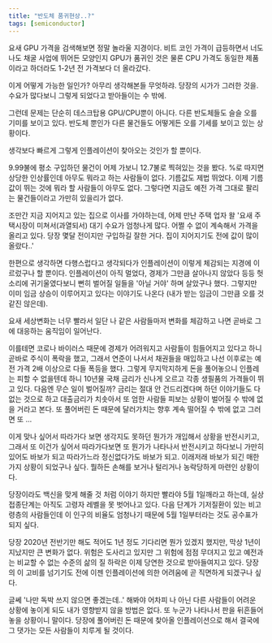```yaml
---
title: "반도체 품귀현상..?"
tags: [semiconductor]
---
```


요새 GPU 가격을 검색해보면 정말 놀라울 지경이다. 비트 코인 가격이 급등하면서 너도 나도 채굴 사업에 뛰어든 모양인지 GPU가 품귀인 것은 물론 CPU 가격도 동일한 제품이라고 하더라도 1-2년 전 가격보다 더 올라갔다.

이게 어떻게 가능한 일인가? 아무리 생각해본들 무엇하랴. 당장의 시가가 그러한 것을. 수요가 많다보니 그렇게 되었다고 받아들이는 수 밖에.

그런데 문제는 단순히 데스크탑용 GPU/CPU뿐이 아니다. 다른 반도체들도 슬슬 오를 기미를 보이고 있다. 반도체 뿐인가 다른 물건들도 어떻게든 오를 기세를 보이고 있는 상황이다.

생각보다 빠르게 그렇게 인플레이션이 찾아오는 것인가 할 뿐이다. 

9.99불에 평소 구입하던 물건이 어제 가보니 12.7불로 찍혀있는 것을 봤다. %로 따지면 상당한 인상률인데 아무도 뭐라고 하는 사람들이 없다. 기름값도 제법 뛰었다. 이제 기름값이 뛰는 것에 뭐라 할 사람들이 아무도 없다. 그렇다면 지금도 예전 가격 그대로 팔리는 물건들이라고 가만히 있을리가 없다.

조만간 지금 지어지고 있는 집으로 이사를 가야하는데, 어제 만난 주택 업자 왈 '요새 주택시장이 미쳐서(과열되서) 대기 수요가 엄청나게 많다. 어쩔 수 없이 계속해서 가격을 올리고 있다. 당장 몇달 전이지만 구입하길 잘한 거다. 집이 지어지기도 전에 값이 많이 올랐다..'

한편으로 생각하면 다행스럽다고 생각되다가 인플레이션이 이렇게 체감되는 지경에 이르렀구나 할 뿐이다. 인플레이션이 아직 멀었다, 경제가 그만큼 살아나지 않았다 등등 헛소리에 귀기울였다보니 뻔히 벌어질 일들을 '아닐 거야' 하며 살았구나 했다. 그렇지만 이미 임금 상승이 이루어지고 있다는 이야기도 나온다 (내가 받는 임금이 그만큼 오를 것 같진 않은데).

요새 세상변화는 너무 빨라서 일단 나 같은 사람들마저 변화를 체감하고 나면 곧바로 그에 대응하는 움직임이 일어난다. 

이를테면 코로나 바이러스 때문에 경제가 어려워지고 사람들이 힘들어지고 있다고 하니 곧바로 주식이 폭락을 했고, 그래서 연준이 나서서 채권들을 매입하고 나선 이후로는 예전 가격 2배 이상으로 다들 폭등을 했다. 그렇게 무지막지하게 돈을 풀어놓으니 인플레는 피할 수 없을텐데 하니 10년물 국채 금리가 신나게 오르고 각종 생필품의 가격들이 뛰고 있다. 다음엔 무슨 일이 벌어질까? 금리는 절대 안 건드리겠다며 하던 이야기들도 다 없는 것으로 하고 대출금리가 치솟아서 또 엄한 사람들 피보는 상황이 벌어질 수 밖에 없을 거라고 본다. 또 풀어버린 돈 때문에 달러가치는 향후 계속 떨어질 수 밖에 없고 그러면 또 ...

이게 맞나 싶어서 따라가다 보면 생각지도 못하던 뭔가가 개입해서 상황을 반전시키고, 그래서 또 이건가 싶어서 따라가다보면 또 뭔가가 나타나서 반전시키고 하다보니 가만히 있어도 바보가 되고 따라가느라 정신없다가도 바보가 되고. 이래저래 바보가 되긴 매한가지 상황이 되었구나 싶다. 뭘하든 손해를 보거나 털리거나 농락당하게 마련인 상황이다.

당장이라도 백신을 맞게 해줄 것 처럼 이야기 하지만 빨라야 5월 1일깨라고 하는데, 실상 접종단계는 아직도 고령자 레벨을 못 벗어나고 있다. 다음 단계가 기저질환이 있는 비고령층의 사람들인데 이 인구의 비율도 엄청나기 때문에 5월 1일부터라는 것도 공수표가 되지 싶다.

당장 2020년 전반기만 해도 적어도 1년 정도 기다리면 뭔가 있겠지 했지만, 막상 1년이 지났지만 큰 변화가 없다. 위험은 도사리고 있지만 그 위험에 점점 무뎌지고 있고 예전과는 비교할 수 없는 수준의 삶의 질 하락은 이제 당연한 것으로 받아들여지고 있다. 당장의 이 고비를 넘기기도 전에 이젠 인플레이션에 의한 어려움에 곧 직면하게 되겠구나 싶다. 

글쎄 '나만 독박 쓰지 않으면 좋겠는데..' 해봐야 어차피 나 아닌 다른 사람들이 어려운 상황에 놓이게 되도 내가 영향받지 않을 방법은 없다. 또 누군가 나타나서 판을 뒤흔들어 놓을 상황이니 말이다. 당장에 풀어버린 돈 때문에 찾아올 인플레이션으로 해서 결국에 그 댓가는 모든 사람들이 치루게 될 것이다.